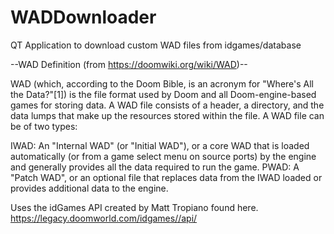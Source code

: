 # WADDownloader
QT Application to download custom WAD files from idgames/database

--WAD Definition (from https://doomwiki.org/wiki/WAD)--

WAD (which, according to the Doom Bible, is an acronym for "Where's All the Data?"[1]) is the file format used by Doom and all Doom-engine-based games for storing data. A WAD file consists of a header, a directory, and the data lumps that make up the resources stored within the file. A WAD file can be of two types:

IWAD: An "Internal WAD" (or "Initial WAD"), or a core WAD that is loaded automatically (or from a game select menu on source ports) by the engine and generally provides all the data required to run the game.
PWAD: A "Patch WAD", or an optional file that replaces data from the IWAD loaded or provides additional data to the engine.

Uses the idGames API created by Matt Tropiano found here.
https://legacy.doomworld.com/idgames//api/
